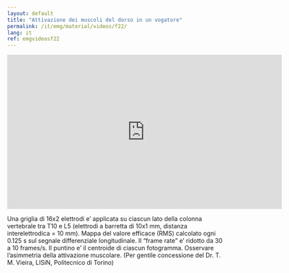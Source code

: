 ```yaml
---
layout: default
title: "Attivazione dei muscoli del dorso in un vogatore"
permalink: /it/emg/material/videos/f22/
lang: it
ref: emgvideosf22
---
```


<iframe width="640" height="360" src="https://www.youtube.com/embed/Y3uEFNQUeek?rel=0&amp;showinfo=0&amp;loop=1" frameborder="0" gesture="media" allow="encrypted-media" allowfullscreen></iframe>

Una griglia di 16x2 elettrodi e’ applicata su ciascun lato della colonna vertebrale tra T10 e L5 (elettrodi a barretta di 10x1 mm, distanza interelettrodica = 10 mm). Mappa del valore efficace (RMS) calcolato ogni 0.125 s sul segnale differenziale longitudinale. Il “frame rate” e’ ridotto da 30 a 10 frames/s. 
Il puntino  e’ il centroide di ciascun fotogramma. 
Osservare l’asimmetria della attivazione muscolare.
(Per gentile concessione del Dr. T. M. Vieira, LISiN, Politecnico di Torino)
